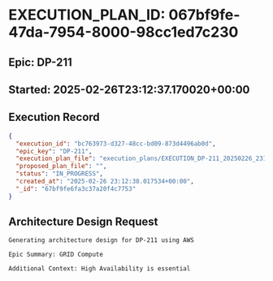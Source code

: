 # EXECUTION_PLAN_ID: 067bf9fe-47da-7954-8000-98cc1ed7c230

## Epic: DP-211
## Started: 2025-02-26T23:12:37.170020+00:00


## Execution Record

```json
{
  "execution_id": "bc763973-d327-48cc-bd09-873d4496ab0d",
  "epic_key": "DP-211",
  "execution_plan_file": "execution_plans/EXECUTION_DP-211_20250226_231236.md",
  "proposed_plan_file": "",
  "status": "IN_PROGRESS",
  "created_at": "2025-02-26 23:12:38.017534+00:00",
  "_id": "67bf9fe6fa3c37a20f4c7753"
}
```

## Architecture Design Request

```
Generating architecture design for DP-211 using AWS

Epic Summary: GRID Compute

Additional Context: High Availability is essential
```
